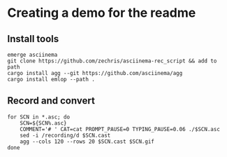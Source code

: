 # Creating a demo for the readme

## Install tools

    emerge asciinema
    git clone https://github.com/zechris/asciinema-rec_script && add to path
    cargo install agg --git https://github.com/asciinema/agg
    cargo install emlop --path .

## Record and convert

    for SCN in *.asc; do
        SCN=${SCN%.asc}
        COMMENT='# ' CAT=cat PROMPT_PAUSE=0 TYPING_PAUSE=0.06 ./$SCN.asc
        sed -i /recording/d $SCN.cast
        agg --cols 120 --rows 20 $SCN.cast $SCN.gif
    done
